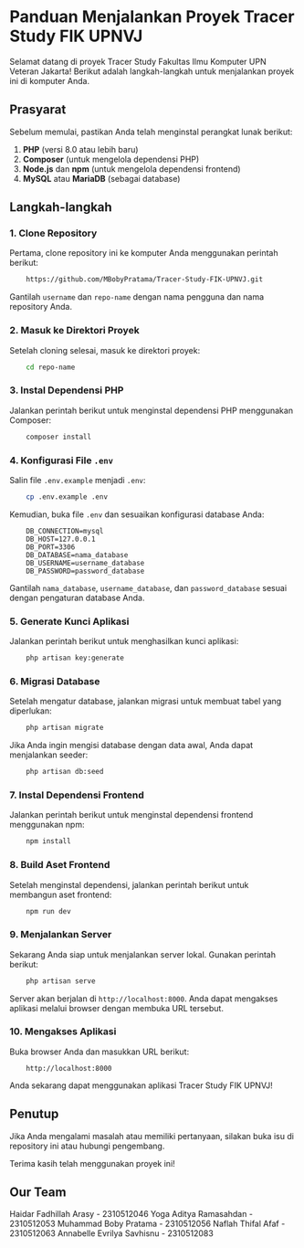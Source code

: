 # Panduan Menjalankan Proyek Tracer Study FIK UPNVJ

Selamat datang di proyek Tracer Study Fakultas Ilmu Komputer UPN Veteran Jakarta! Berikut adalah langkah-langkah untuk menjalankan proyek ini di komputer Anda.

## Prasyarat

Sebelum memulai, pastikan Anda telah menginstal perangkat lunak berikut:

1. **PHP** (versi 8.0 atau lebih baru)
2. **Composer** (untuk mengelola dependensi PHP)
3. **Node.js** dan **npm** (untuk mengelola dependensi frontend)
4. **MySQL** atau **MariaDB** (sebagai database)

## Langkah-langkah

### 1. Clone Repository

Pertama, clone repository ini ke komputer Anda menggunakan perintah berikut:

```bash
    https://github.com/MBobyPratama/Tracer-Study-FIK-UPNVJ.git
```


Gantilah `username` dan `repo-name` dengan nama pengguna dan nama repository Anda.

### 2. Masuk ke Direktori Proyek

Setelah cloning selesai, masuk ke direktori proyek:

```bash
    cd repo-name
```

### 3. Instal Dependensi PHP

Jalankan perintah berikut untuk menginstal dependensi PHP menggunakan Composer:

```bash
    composer install
```

### 4. Konfigurasi File `.env`

Salin file `.env.example` menjadi `.env`:

```bash
    cp .env.example .env
```

Kemudian, buka file `.env` dan sesuaikan konfigurasi database Anda:

```plaintext
    DB_CONNECTION=mysql
    DB_HOST=127.0.0.1
    DB_PORT=3306
    DB_DATABASE=nama_database
    DB_USERNAME=username_database
    DB_PASSWORD=password_database
```

Gantilah `nama_database`, `username_database`, dan `password_database` sesuai dengan pengaturan database Anda.

### 5. Generate Kunci Aplikasi

Jalankan perintah berikut untuk menghasilkan kunci aplikasi:

```bash
    php artisan key:generate
```

### 6. Migrasi Database

Setelah mengatur database, jalankan migrasi untuk membuat tabel yang diperlukan:

```bash
    php artisan migrate
```

Jika Anda ingin mengisi database dengan data awal, Anda dapat menjalankan seeder:

```bash
    php artisan db:seed
```

### 7. Instal Dependensi Frontend

Jalankan perintah berikut untuk menginstal dependensi frontend menggunakan npm:

```bash
    npm install
```

### 8. Build Aset Frontend

Setelah menginstal dependensi, jalankan perintah berikut untuk membangun aset frontend:

```bash
    npm run dev
```

### 9. Menjalankan Server

Sekarang Anda siap untuk menjalankan server lokal. Gunakan perintah berikut:

```bash
    php artisan serve
```

Server akan berjalan di `http://localhost:8000`. Anda dapat mengakses aplikasi melalui browser dengan membuka URL tersebut.

### 10. Mengakses Aplikasi

Buka browser Anda dan masukkan URL berikut:

```plaintext
    http://localhost:8000
```

Anda sekarang dapat menggunakan aplikasi Tracer Study FIK UPNVJ!

## Penutup

Jika Anda mengalami masalah atau memiliki pertanyaan, silakan buka isu di repository ini atau hubungi pengembang.

Terima kasih telah menggunakan proyek ini!

## Our Team

Haidar Fadhillah Arasy - 2310512046
Yoga Aditya Ramasahdan - 2310512053
Muhammad Boby Pratama - 2310512056
Naflah Thifal Afaf - 2310512063
Annabelle Evrilya Savhisnu - 2310512083